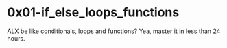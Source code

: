 # 0x01-if_else_loops_functions
ALX be like conditionals, loops and functions? Yea, master it in less than 24 hours.
